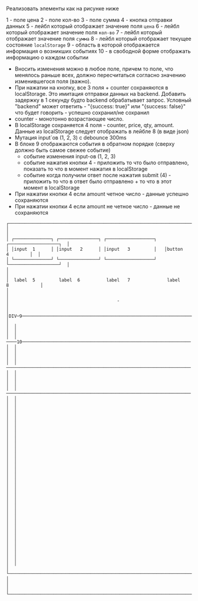 Реализовать элементы как на рисунке ниже

1 - поле цена
2 - поле кол-во
3 - поле сумма
4 - кнопка отправки данных
5 - лейбл который отображает значение поля `цена`
6 - лейбл который отображает значение поля `кол-во`
7 - лейбл который отображает значение поля `сумма`
8 - лейбл который отображает текущее состояние `localStorage`
9 - область в которой отображается информация о возникших событиях 
10 - в свободной форме отображать информацию о каждом событии

- Вносить изменения можно в любое поле, причем то поле, что менялось раньше всех, должно пересчитаться согласно значению изменившегося поля (важно).
- При нажатии на кнопку, все 3 поля + counter сохраняются в localStorage. Это имитация отправки данных на backend. Добавить задержку в 1 секунду будто backend обрабатывает запрос. Условный "backend" может ответить - "{success: true}" или "{success: false}" что будет говорить - успешно сохранил/не сохранил
- counter - монотонно возрастающее число.
- В localStorage сохраняется 4 поля - counter, price, qty, amount. Данные из localStorage следует отображать в лейбле 8 (в виде json)
- Мутация input`ов (1, 2, 3) с debounce 300ms
- В блоке 9 отображаются события в обратном порядке (сверху должно быть самое свежее событие)
    - событие изменения input-ов (1, 2, 3)
    - событие нажатия кнопки 4 - приложить то что было отправлено, показать то что в момент нажатия в localStorage
    - событие когда получили ответ после нажатия submit (4) - приложить то что в ответ было отправлено + то что в этот момент в localStorage
- При нажатии кнопки 4 если amount четное число - данные успешно сохраняются
- При нажатии кнопки 4 если amount не четное число - данные не сохраняются



```
┌──────────────────────────────────────────────────────────────────────────────────┐
│                                                                                  │
│ ┌──────────────┐ ┌───────────────┐ ┌──────────────────┐   ┌───────────────────┐  │
│ │input  1      │ │input   2      │ │input   3         │   │button    4        │  │
│ └──────────────┘ └───────────────┘ └──────────────────┘   └───────────────────┘  │
│                                                                                  │
│  label  5         label  6          label   7              label    8            │
│                                                                                  │
│                                         -                                        │
│  │DIV─9───────────────────────────────────────────────────────────────────────┐  │
│  │                                                                            │  │
│  │ ────10────────────────────────────────────────────────────────────────     │  │
│  │                                                                            │  │
│  │ ──────────────────────────────────────────────────────────────────────     │  │
│  │                                                                            │  │
│  │ ──────────────────────────────────────────────────────────────────────     │  │
│  │                                                                            │  │
│  │                                                                            │  │
│  │                                                                            │  │
│  │                                                                            │  │
│  │                                                                            │  │
│  │                                                                            │  │
│  │                                                                            │  │
│  │                                                                            │  │
│  │                                                                            │  │
│  │                                                                            │  │
│  │                                                                            │  │
│  │                                                                            │  │
│  │                                                                            │  │
│  │                                                                            │  │
│  │                                                                            │  │
│  │                                                                            │  │
│  └────────────────────────────────────────────────────────────────────────────┘  │
│                                                                                  │
└──────────────────────────────────────────────────────────────────────────────────┘
```
